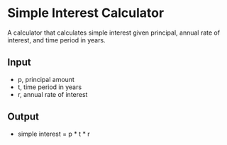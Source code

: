 # Simple Interest Calculator

A calculator that calculates simple interest given principal, annual rate of interest, and time period in years.

## Input
- p, principal amount
- t, time period in years
- r, annual rate of interest

## Output
- simple interest = p * t * r
